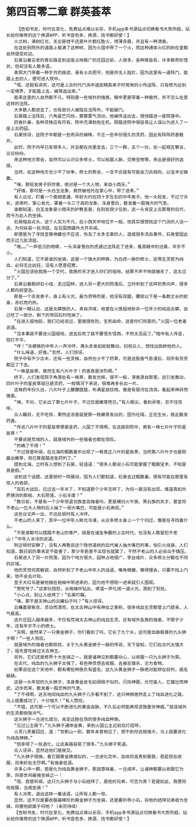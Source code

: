# 第四百零二章 群英荟萃
        【告知书友，时代在变化，免费站点难以长存，手机app多书源站点切换看书大势所趋，站长给你推荐的这个换源APP，听书音色多、换源、找书都好使！】
       火兰树，满树红光，无论是枝干还是叶片都红胜火，喷薄赤霞，并且有一种清香。
       在这处别院外的道路上载满了这种树，因为火国中带了一个火，而这种通体火红的树在皇都自然很受欢迎。
       石昊沿着古老的青石路走到这座占地极广的庄园近前，人很多，各种族皆有，许多都奇形怪状，但却没有人敢多语。
       青铜大门带着一种岁月的痕迹，虽有士兵把守，但是并无人阻拦，因为这里有一道阵门，能踏上去的人，便可进入院中。
       “唔，还挺有讲究，这可是上古时代门派中选拔精英弟子时常用的小传送阵，只有修为达到一定境界，才能踏上去，被筛选出来。”
       能来这里的人自然都不凡，特别是一些域外的强族，眼中更是带着一种傲然，并不怎么在意这样的法阵。
       大多数人都进去了，也有部分人被阻在法阵外，不能破门。
       石昊踏上法阵后，六角星芒闪烁，蒙蒙雾气流动，他被传送出去，很快踏进一座院落中。
       药香扑鼻，各种灵株应有尽有，院中充满勃勃生机，刚踏进院中很容易让人误以为进入了一座上古药园。
       石昊惊讶，这院子中都是一些奇异的植株，不乏一些年份很久的灵药，因此有阵阵药香散开。
       此时，院子内早已有很多人，并且都在向里走去，三个一群，五个一伙，在一起相互攀谈，议论纷纷。
       来这种地方聚会，自然可以认识众多修士，可以拓展人脉，交换宝物等，来此是很好的选择。
       当然，在这种地方也少不了纷争，修士的聚会，一言不合就有可能会刀兵相向，以宝术论输赢。
       “咦，那短发男子好厉害，绝对是一个大人物，来自小西天。”
       “好强，那可是一头白玉龙象，竟然被他托在掌心中，带了进来。”
       有人议论，盯着一个面相普通、年龄大约在四十岁左右的中年男子。他一头短发，不过寸许长，进来时，掌心发光，罩着一头三寸高的龙象，浑身雪白，散发着一股强大的气息。
       谁都知道，白玉龙象是小西天的护教圣兽，在别处很少见到，这一头肯定上古那尊的后代，而今为此人的坐骑。
       石昊暗自点头，这个人实力不凡，在小西天中地位不一般。他其实很想找这个门派的人谈一谈，为何纵容一批流寇，在石国西疆外大开杀戒。
       即便是为了寻找至尊神藏也不应该，伤及了太多无辜的人，造成很多流血事件，石昊曾因此而灭过几批流寇。
       “嗷……”一声低沉的咆哮，一头浑身雪白的虎通过法阵走了进来，看其眼中的沧桑，年岁不小。
       人们知道，它不是谁的坐骑，这是一个强大的种族，为白虎一脉的修士，这等生灵若为纯血，必将无比凶狂，没有人愿意招惹。
       “火国应该给我族一个交代，我族的天才进入你们的祖地，结果不声不响就被杀了，这太过分了。”
       石昊沿着鹅卵石小径，走过园林，进入另一更大的院落后，立时听到了这样的责问声，很多人都向前望去。
       那是一个赤发男子，身上有火光，最为奇特的是，他没有双腿，腰部以下是一条数丈长的蛇身，赤红而灼热。
       石昊一眼认出，这是炎蟒族的人，来自洪域，他曾在火族祖地斩杀一位年少的纯血炎蟒，自己吃了一部分，剩下的带回石村吃掉了。
       “在进入祖地前，我们已经说过，里面很危险，生死由命，这是你们同意的。”火国一位老者说道。
       “没本事就不要进火国祖地，进去后死了就不要怪东怪西，不然太没品了。”暗中有人传音，抱打不平。
       “哼！”炎蟒族的中年人一声冷哼，满头赤发如蛇般舞动，扫视众人，想找出挑衅他的人。
       “什么味道，好香。”忽然，人们惊讶。
       院子中有不少古木，还有一些灵株，自然也少不了药草，可是这股香气弥漫后，将所有芬芳都压了下去。
       “一株星辰草，竟然生有六片叶子！药香真是浓烈啊。”
       终于，人们发现院子角落处有一株草，散发光辉，很不一般，清香源自那里。这引发轰动，四片叶子的星辰草就已是灵药，一般情况下来说，很难再多长出一片。
       这株药年份久远，六片叶子上朦朦胧胧，布满星辰纹络，像是有银河在流淌，看起来神异而瑰美。
       “咦，不对，它长出了第七片叶子，不过仅是嫩芽而已。”有人眼尖，看到异常，忍不住惊呼。
       众人瞩目，无不吃惊，果然这浓香就是那一枚嫩芽发出的，因为吐瑞，正在生长，故此散发药香。
       “传说八片叶子的星辰草便是圣药，火国了不得啊，在这座别院中，竟有一株七片叶子的星辰草！”
       不要说是荒域的人，就是域外的一些强者也都在惊叹。
       “的确了不得！”
       “不过我曾听闻，在北海的鲲鹏巢中出现了一株真正八叶的星辰草，当然第八片叶子也是刚露出嫩芽，但已算是踏进圣药列了。”
       提到北海，立时有人想到了石昊，轻语道：“很多人都说小石可能掌握了鲲鹏宝术，不知是真是假。”
       谈到这个话题，这里顿时一阵骚动，因为人们都知道，石昊去过鲲鹏巢，很有可能在那里有惊人的收获。
       “双石大战后，已过去一年半了，不知道那个少年怎样了，为何一直没有出现，难道真如外界猜测的那般，大石殒落，小石半废？”
       “数日前，不是有一个少年惊退羽族皇血强者吗，更是横扫火牛族、黑云族的天才，甚至将不老山一位大人物的后人抽了一顿大嘴巴，可能是小石再现。”
       这些议论声一出，不远处顿时有人冷哼。
       不老山的人来了，其中一位中年人眸光冷漠，从众多修士身上一个个扫过，像是在寻找着什么。
       “不是谁都可以践踏不老山的尊严，就是在诸圣争霸的上古时代，也没有人敢冒犯不老山！”中年人冰冷的说道。
       附近顿时安静了，没有人再敢说这个隐世道统的后代被人抽大嘴巴的事，怕引火烧身。人们知道，数日前的事肯定不能善了，那少年若是不出现也就罢了，不然不老山的人必会出手镇压。
       石昊进入了另一片院落，因为个地方很大，园林占地很广，亭台成片，众多修士分散在不同的区域。
       他的灵觉何其敏锐，自然听到了不老山中年人的话语，嘴角微撇，懒得理会，只要不找上门来，他不会去计较。
       至于大红鸟是被他揣在袍袖中带进来的，因为他不想刚一进来就引人围观。
       “憋死爷了。”这家伙抱怨，从袍袖中钻出，哧溜一声化成一道火光，跑到了别处。
       “小心点，别让人给烤了！”石昊叮嘱。
       “咦，那不是天神山的云曦仙子吗？”有人惊讶。
       云曦喜穿紫衣，灵动而漂亮，在太古神山中有神女之美称，很多纯血生灵都曾上门提亲，人气极高。
       这片庄园人越来越多，不仅有荒域太古神山的纯血生灵，还有域外各族的强者，不限于少年，还有年岁不小的修士。
       “天啊，居然来了一只黄金狮子，你们看到了吗，它长了九个头，这可是血脉极尊的九头狮子啊！”一些人惊叹。
       就是域外的强者也都侧目，关于九头黄金狮子一脉的传说，天下皆知，它们在古代太强大了，祖先曾吃掉过太古神王。
       另外，它们还是修界十大坐骑之一，就是诸神见到都要动心，以收服一只九头狮子为荣。
       在古代，纯血的九头狮子太强了，有些神灵想去收服，去被反镇杀，沦为食物。
       如果说在这个天地中，都有哪些种族负有盛名，这九头黄金狮子一脉绝对能排在前列，威名赫赫。
       这是一头年轻的九头狮子，浑身黄金皮毛如绸缎子似的，闪烁神霞，光可鉴人，它雄壮而神武，迈步而来，散发着一股恐怖的气息。
       “了不得啊，这天地间纯血的九头狮子几乎看不到了，这只神狮居然走上了纯血进化之路，马上就要成功了，十分强大！”有人赞叹。
       “不错，这可是一个可以不断进化的黄金血脉，不久后必然能再现该族震世神威。”就连域外的生灵都倒吸冷气。
       这头狮子一旦进化成功，肯定远胜在场的很多纯血种族。
       “见过公主殿下。”九头狮子通体金黄，来到火国公主近前后打招呼。
       火灵儿笑着回应，道：“百断山一别，数年未曾相见了，想不到你这般强大，马上就要进化为纯血神狮。”
       “侥幸得了一些造化，让这条路容易了很多。”九头狮子笑道。
       众人讶异，显然这他们是故交。
       “九头狮子很强，看它跟黄金铸成似的，一旦进化完毕，血统将高贵到极致，若趁现在收服，将来妙处无尽啊。”有强者低语。
       许多心中一颤，若是化为纯血黄金狮子，那就意味着，一旦成年，让诸神都要以收服它为荣，将是世间最强坐骑之一！
       “唔，我曾听闻，这只九头狮子与小石结拜了，是他的兄弟，可否为真？若是如此，我便将他收服，当成坐骑！”
       有人冷笑，道出这样一番话语，让所有人都一惊。
       显然，这不仅是要收服最稀珍的黄金狮子为坐骑，还是要折辱小石，将他的结拜兄弟收为坐骑，将置他颜面于何地？（未完待续）
       【告知书友，时代在变化，免费站点难以长存，手机app多书源站点切换看书大势所趋，站长给你推荐的这个换源APP，听书音色多、换源、找书都好使！】